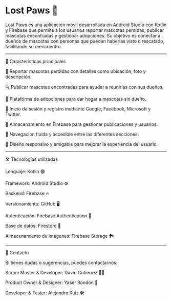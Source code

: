 # Lost Paws 🐾

Lost Paws es una aplicación móvil desarrollada en Android Studio con Kotlin y Firebase 
que permite a los usuarios reportar mascotas perdidas, publicar mascotas encontradas y 
gestionar adopciones. Su objetivo es conectar a dueños de mascotas con personas que 
puedan haberlas visto o rescatado, facilitando su reencuentro.

_________________________________________________________________________________________

🚀 Características principales

📍 Reportar mascotas perdidas con detalles como ubicación, foto y descripción.

🔍 Publicar mascotas encontradas para ayudar a reunirlas con sus dueños.

🏡 Plataforma de adopciones para dar hogar a mascotas sin dueño.

🔑 Inicio de sesión y registro mediante Google, Facebook, Microsoft y Twitter.

📂 Almacenamiento en Firebase para gestionar publicaciones y usuarios.

🔗 Navegación fluida y accesible entre las diferentes secciones.

📲 Diseño responsivo y amigable para mejorar la experiencia del usuario.

_________________________________________________________________________________________

🛠️ Tecnologías utilizadas

Lenguaje: Kotlin 🟣

Framework: Android Studio ⚙️

Backend: Firebase 🔥

Versionamiento: GitHub 🖥️

Autenticación: Firebase Authentication 🔑

Base de datos: Firestore 📂

Almacenamiento de imágenes: Firebase Storage 🏞️

_________________________________________________________________________________________

📩 Contacto

Si tienes dudas o sugerencias, puedes contactarnos:

Scrum Master & Developer: David Gutierrez 👨‍💻

Product Owner & Designer: Yaser Rondón 🎨

Developer & Tester: Alejandro Ruiz 🛠️

